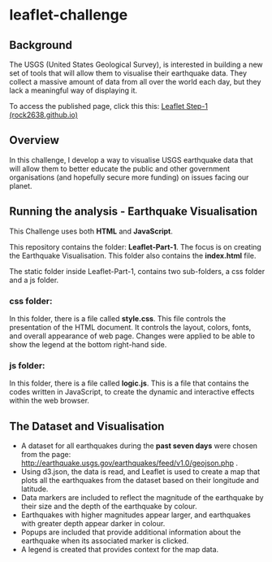 # leaflet-challenge

## Background ##

The USGS (United States Geological Survey), is interested in building a new set of tools that will allow them to visualise their earthquake data. They collect a massive amount of data from all over the world each day, but they lack a meaningful way of displaying it. 

To access the published page, click this this:  [Leaflet Step-1 (rock2638.github.io)](https://rock2638.github.io/leaflet-challenge/Leaflet-Part-1/index.html)

## Overview ##
In this challenge, I develop a way to visualise USGS earthquake data that will allow them to better educate the public and other government organisations (and hopefully secure more funding) on issues facing our planet.

## Running the analysis - Earthquake Visualisation
This Challenge uses both  **HTML**  and  **JavaScript**. 

This repository contains the folder: **Leaflet-Part-1**. The focus is on creating the Earthquake Visualisation. This folder also contains the **index.html** file.

The static folder inside Leaflet-Part-1, contains two sub-folders, a css folder and a js folder.
### css folder: ###
In this folder, there is a file called **style.css**.  This file controls the presentation of the HTML document. It controls the layout, colors, fonts, and overall appearance of web page.  Changes were applied to be able to show the legend at the bottom right-hand side.

### js folder: ###
In this folder, there is a file called **logic.js**. This is a file that contains the codes written in JavaScript, to create the dynamic and interactive effects within the web browser. 

## The Dataset and Visualisation ##

 - A dataset for all earthquakes during the **past seven days** were chosen
   from the page: http://earthquake.usgs.gov/earthquakes/feed/v1.0/geojson.php .
 - Using d3.json, the data is read, and Leaflet is used to create a map that plots all the earthquakes from the dataset based on their longitude and latitude.
 - Data markers are included to reflect the magnitude of the earthquake by their size and the depth of the earthquake by colour.
 - Earthquakes with higher magnitudes appear larger, and earthquakes with greater depth appear darker in colour.
 - Popups are included that provide additional information about the earthquake when its associated marker is clicked.
 - A legend is created that provides context for the map data.
        
